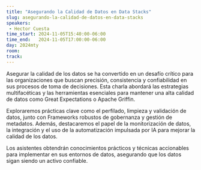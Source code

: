 ```yaml
---
title: "Asegurando la Calidad de Datos en Data Stacks"
slug: asegurando-la-calidad-de-datos-en-data-stacks
speakers:
 - Hector Cuesta
time_start: 2024-11-05T15:40:00-06:00
time_end:   2024-11-05T17:00:00-06:00
day: 2024mty
room: 
track:  
---
```


Asegurar la calidad de los datos se ha convertido en un desafío crítico para las organizaciones que buscan precisión, consistencia y confiabilidad en sus procesos de toma de decisiones. Esta charla abordará las estrategias multifacéticas y las herramientas esenciales para mantener una alta calidad de datos como Great Expectations o Apache Griffin.

Exploraremos prácticas clave como el perfilado, limpieza y validación de datos, junto con Frameworks robustos de gobernanza y gestión de metadatos. Además, destacaremos el papel de la monitorización de datos, la integración y el uso de la automatización impulsada por IA para mejorar la calidad de los datos. 

Los asistentes obtendrán conocimientos prácticos y técnicas accionables para implementar en sus entornos de datos, asegurando que los datos sigan siendo un activo confiable.


